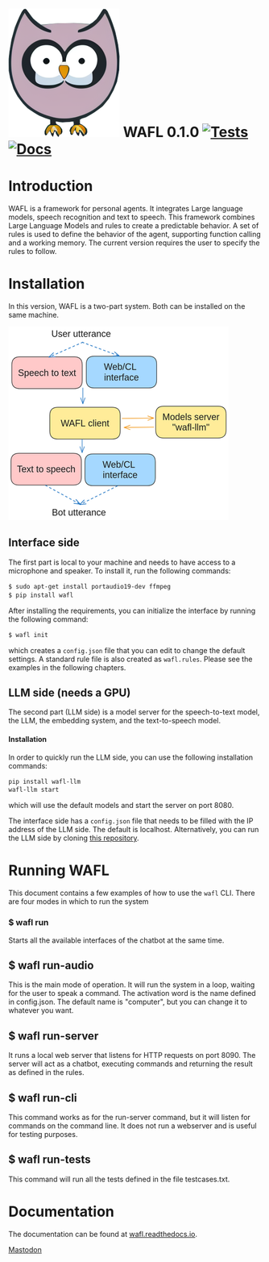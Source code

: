 # ![Logo](images/logo.png) WAFL 0.1.0 [![Tests](https://github.com/fractalego/wafl/actions/workflows/development-tests1.yml/badge.svg)](https://github.com/fractalego/wafl/actions/workflows/development-tests1.yml)[![Docs](https://readthedocs.org/projects/wafl/badge/?version=latest)](https://wafl.readthedocs.io/en/latest/)

Introduction
============

WAFL is a framework for personal agents. It integrates Large language models, speech recognition and text to speech.
This framework combines Large Language Models and rules to create a predictable behavior. 
A set of rules is used to define the behavior of the agent, supporting function calling and a working memory.
The current version requires the user to specify the rules to follow.

Installation
============

In this version, WAFL is a two-part system.
Both can be installed on the same machine.

![The two parts of WAFL](images/two-parts.png)


## Interface side


The first part is local to your machine and needs to have access to a microphone and speaker.
To install it, run the following commands:

```bash 
$ sudo apt-get install portaudio19-dev ffmpeg
$ pip install wafl
```

After installing the requirements, you can initialize the interface by running the following command:

```bash
$ wafl init
```

which creates a `config.json` file that you can edit to change the default settings.
A standard rule file is also created as `wafl.rules`.
Please see the examples in the following chapters.


## LLM side (needs a GPU)
The second part (LLM side) is a model server for the speech-to-text model, the LLM, the embedding system, and the text-to-speech model.

#### Installation
In order to quickly run the LLM side, you can use the following installation commands:
```bash
pip install wafl-llm
wafl-llm start
```
which will use the default models and start the server on port 8080.

The interface side has a `config.json` file that needs to be filled with the IP address of the LLM side.
The default is localhost.
Alternatively, you can run the LLM side by cloning [this repository](https://github.com/fractalego/wafl-llm).


Running WAFL
============
This document contains a few examples of how to use the `wafl` CLI.
There are four modes in which to run the system


### $ wafl run
Starts all the available interfaces of the chatbot at the same time.


## $ wafl run-audio

This is the main mode of operation. It will run the system in a loop, waiting for the user to speak a command.
The activation word is the name defined in config.json.
The default name is "computer", but you can change it to whatever you want.


## $ wafl run-server

It runs a local web server that listens for HTTP requests on port 8090.
The server will act as a chatbot, executing commands and returning the result as defined in the rules.


## $ wafl run-cli

This command works as for the run-server command, but it will listen for commands on the command line.
It does not run a webserver and is useful for testing purposes.


## $ wafl run-tests

This command will run all the tests defined in the file testcases.txt.


Documentation
=============

The documentation can be found at [wafl.readthedocs.io](https://wafl.readthedocs.io).


<a rel="me" href="https://fractalego.social/@wafl">Mastodon</a>
